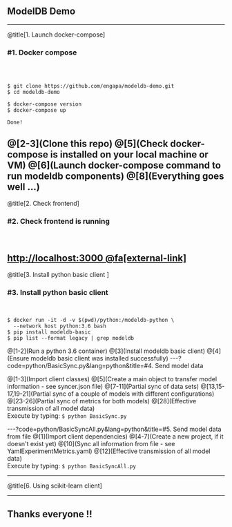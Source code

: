 ## ModelDB Demo
---
@title[1. Launch docker-compose]

### <span class="step-title">#1. Docker compose</span>
<br>

```shell

$ git clone https://github.com/engapa/modeldb-demo.git
$ cd modeldb-demo

$ docker-compose version
$ docker-compose up

Done!
```

@[2-3](Clone this repo)
@[5](Check docker-compose is installed on your local machine or VM)
@[6](Launch docker-compose command to run modeldb components)
@[8](Everything goes well ...)
---
@title[2. Check frontend]

### <span class="step-title">#2. Check frontend is running</span>
<br>

[http://localhost:3000 @fa[external-link]](http://localhost:3000)
---
@title[3. Install python basic client ]

### <span class="step-title">#3. Install python basic client</span>
<br>

```shell
$ docker run -it -d -v $(pwd)/python:/modeldb-python \
  --network host python:3.6 bash
$ pip install modeldb-basic
$ pip list --format legacy | grep modeldb
```

@[1-2](Run a python 3.6 container)
@[3](Install modeldb basic client)
@[4](Ensure modeldb basic client was installed successfully)
---?code=python/BasicSync.py&lang=python&title=#4. Send model data

@[1-3](Import client classes)
@[5](Create a main object to transfer model information - see syncer.json file)
@[7-11](Partial sync of data sets)
@[13,15-17,19-21](Partial sync of a couple of models with different configurations)
@[23-26](Partial sync of metrics for both models)
@[28](Effective transmission of all model data)
<br/>
<span>Execute by typing: `$ python BasicSync.py`</span>
<br>

---?code=python/BasicSyncAll.py&lang=python&title=#5. Send model data from file
@[1](Import client dependencies)
@[4-7](Create a new project, if it doesn't exist yet)
@[10](Sync all information from file - see YamlExperimentMetrics.yaml)
@[12](Effective transmission of all model data)
<br/>
<span>Execute by typing: `$ python BasicSyncAll.py`</span>
<br>

---
@title[6. Using scikit-learn client]


---
## Thanks everyone !!